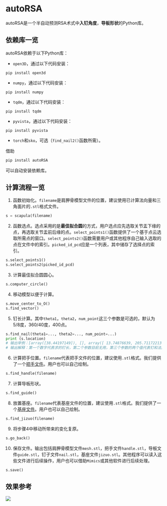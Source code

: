 # autoRSA

autoRSA是一个半自动预测RSA术式中**入钉角度**，**导板形状**的Python库。

## 依赖库一览

autoRSA依赖于以下Python库：

- `open3D`，通过以下代码安装：
```
pip install open3d
```
- `numpy`，通过以下代码安装：
```
pip install numpy
```
- `tqdm`，通过以下代码安装：
```
pip install tqdm
```
- `pyvista`，通过以下代码安装：
```
pip install pyvista
```
- `torch`和`sko`，可选（`find_nail2()`函数所需）。

借助
```cmd
pip install autoRSA
```
可以自动安装依赖库。

## 计算流程一览

1. 函数初始化。`filename`是肩胛骨模型文件的位置，建议使用已计算法向量和三角面片的`.stl`格式文件。
```python
s = scapula(filename)
```
2. 函数选点。选点采用的是**最佳拟合圆**的方式，用户选点应先选取关节盂下缘的点，再选取关节盂前后缘的点。`select_points1()`函数提供了一个基于点云选取所需点的窗口。`select_points2()`函数需要用户或其他程序自己输入选取的点在文件中的索引。`picked_id_pcd`应是一个列表，其中储存了选择点的索引。
```python
s.select_points1()
s.select_points2(picked_id_pcd)
```
3. 计算最佳拟合圆圆心。
```python
s.computer_circle()
```
4. 移动模型以便于计算。
```python
s.move_center_to_O()
s.find_vector()
```
5. 钉长计算。其中`theta1`，`theta2`，`num_point`这三个参数是可选的，默认为5/8度，360/40度，400点。
```python
s.find_nail(theta1=..., theta2=..., num_point=...)
print (s.location)
# 输出举例：[array([38.44197149]), [], array([ 13.74876639, 205.71172213])]
# 输出解释：第一个数字代表求的钉长，第二个参数目前无用，第三个参数的两个值代表钉和法向量夹角以及沿着法向量旋转的角度。
```
6. 计算把手位置。`filename`代表把手文件的位置，建议使用`.stl`格式。我们提供了一个[把手文件](https://pan.baidu.com/s/1fifUMRuVYlnPZexv8Sp41Q?pwd=2022)。用户也可以自己绘制。
```python
s.find_handle(filename)
```
7. 计算导板形状。
```python
s.find_guide()
```
8. 放置基座。`filename`代表基座文件的位置，建议使用`.stl`格式。我们提供了一个[基座文件](https://pan.baidu.com/s/1GasR0yxYqnsesIwlbMCPAw?pwd=2022)。用户也可以自己绘制。
```python
s.find_jizuo(filename)
```
9. 将步骤4中移动所带来的变化复原。
```python
s.go_back()
```
10. 保存文件。输出包括肩胛骨模型文件`mesh.stl`，把手文件`handle.stl`，导板文件`guide.stl`，钉子文件`nail.stl`，基座文件`jizuo.stl`。其他程序可以读入这些文件进行后续操作，用户也可以借助`Mimics`或其他软件进行后续处理。
```python
s.save()
```

## 效果参考
![](https://cdn.luogu.com.cn/upload/image_hosting/vvs8chsn.png)